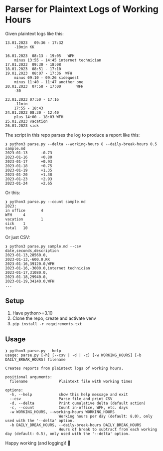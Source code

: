 # Parser for Plaintext Logs of Working Hours

Given plaintext logs like this:
```
13.01.2023   09:36 - 17:32
    -10min KK

16.01.2023  08:13 - 19:05   WFH
    minus 13:55 - 14:45 internet technician
17.01.2023  09:30 - 18:08
18.01.2023  08:51 - 17:10
19.01.2023  08:07 - 17:36  WFH
    minus 09:10 - 09:26 sidequest
    minus 11:40 - 11:47 another one
20.01.2023  07:58 - 17:00       WFH
    -30

23.01.2023 07:50 - 17:16
    -11min
    17:55 - 18:43
24.01.2023 08:30 - 12:40
    plus 14:00 - 18:03 WFH
25.01.2023 vacation
26.01.2023 sick
```

The script in this repo parses the log to produce a report like this:
```commandline
❯ python3 parse.py --delta --working-hours 8 --daily-break-hours 0.5 sample.md
2023-01-13      -0.73
2023-01-16      +0.80
2023-01-17      +0.93
2023-01-18      +0.75
2023-01-19      +1.35
2023-01-20      +1.38
2023-01-23      +2.93
2023-01-24      +2.65
```
Or this:
```commandline
❯ python3 parse.py --count sample.md
2023:
in office       4
WFH     4
vacation        1
sick    1
total   10
```

Or just CSV:
```commandline
❯ python3 parse.py sample.md --csv
date,seconds,description
2023-01-13,28560.0,
2023-01-13,-600.0,KK
2023-01-16,39120.0,WFH
2023-01-16,-3000.0,internet technician
2023-01-17,31080.0,
2023-01-18,29940.0,
2023-01-19,34140.0,WFH
...
```

## Setup
1. Have python>=3.10 
2. Clone the repo, create and activate venv
3. `pip install -r requirements.txt`

## Usage
```commandline
❯ python3 parse.py --help
usage: parse.py [-h] [--csv | -d | -c] [-w WORKING_HOURS] [-b DAILY_BREAK_HOURS] filename

Creates reports from plaintext logs of working hours.

positional arguments:
  filename              Plaintext file with working times

options:
  -h, --help            show this help message and exit
  --csv                 Parse file and print CSV
  -d, --delta           Print cumulative delta (default action)
  -c, --count           Count in-office, WFH, etc. days
  -w WORKING_HOURS, --working-hours WORKING_HOURS
                        Working hours per day (default: 8.0), only used with the '--delta' option.
  -b DAILY_BREAK_HOURS, --daily-break-hours DAILY_BREAK_HOURS
                        Hours of break to subtract from each working day (default: 0.5), only used with the '--delta' option.
```

Happy working (and logging)! 🎉
